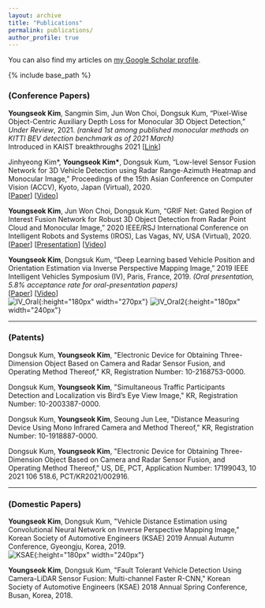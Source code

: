 ```yaml
---
layout: archive
title: "Publications"
permalink: publications/
author_profile: true
---
```


You can also find my articles on [my Google Scholar profile](https://scholar.google.com/citations?user=R8KIZZEAAAAJ).


{% include base_path %}

### (Conference Papers)

**Youngseok Kim**, Sangmin Sim, Jun Won Choi, Dongsuk Kum, “Pixel-Wise Object-Centric Auxiliary Depth Loss for Monocular 3D Object Detection,” *Under Review*, 2021. *(ranked 1st among published monocular methods on KITTI BEV detection benchmark as of 2021 March)*
<br/>
Introduced in KAIST breakthroughs 2021
\[[Link](http://breakthroughs.kaist.ac.kr/?post_no=2029)\] 

Jinhyeong Kim\*, **Youngseok Kim\***, Dongsuk Kum, “Low-level Sensor Fusion Network for 3D Vehicle Detection using Radar Range-Azimuth Heatmap and Monocular Image,” Proceedings of the 15th Asian Conference on Computer Vision (ACCV), Kyoto, Japan (Virtual), 2020.
<br/>
\[[Paper](https://openaccess.thecvf.com/content/ACCV2020/html/Kim_Low-level_Sensor_Fusion_Network_for_3D_Vehicle_Detection_using_Radar_ACCV_2020_paper.html)\] 
\[[Video](https://www.youtube.com/watch?v=UdWNWnBxcso)\]

**Youngseok Kim**, Jun Won Choi, Dongsuk Kum, “GRIF Net: Gated Region of Interest Fusion Network for Robust 3D Object Detection from Radar Point Cloud and Monocular Image,” 2020 IEEE/RSJ International Conference on Intelligent Robots and Systems (IROS), Las Vagas, NV, USA (Virtual), 2020.
<br/>
\[[Paper](https://ieeexplore.ieee.org/document/9341177)\] 
\[[Presentation](https://www.youtube.com/watch?v=0bFLy4Bbznw)\] 
\[[Video](https://www.youtube.com/watch?v=CyJrMpBhEGI)\]

**Youngseok Kim**, Dongsuk Kum, “Deep Learning based Vehicle Position and Orientation Estimation via Inverse Perspective Mapping Image,” 2019 IEEE Intelligent Vehicles Symposium (IV), Paris, France, 2019. *(Oral presentation, 5.8% acceptance rate for oral-presentation papers)*
<br/>
\[[Paper](https://ieeexplore.ieee.org/document/8814050)\] 
\[[Video](https://www.youtube.com/watch?v=2zvS87d1png)\]
<br/>
![IV_Oral](https://github.com/YoungSkKim/YoungSkKim.github.io/blob/master/images/IV_Oral.jpg?raw=true){:height="180px" width="270px"}
![IV_Oral2](https://github.com/YoungSkKim/YoungSkKim.github.io/blob/master/images/IV_Oral2.jpg?raw=true){:height="180px" width="240px"}

---------------------------------------


### (Patents)

Dongsuk Kum, **Youngseok Kim**, "Electronic Device for Obtaining Three-Dimension Object Based on Camera and Radar Sensor Fusion, and Operating Method Thereof," KR, Registration Number: 10-2168753-0000.

Dongsuk Kum, **Youngseok Kim**, "Simultaneous Traffic Participants Detection and Localization vis Bird’s Eye View Image," KR, Registration Number: 10-2003387-0000.

Dongsuk Kum, **Youngseok Kim**, Seoung Jun Lee, "Distance Measuring Device Using Mono Infrared Camera and Method Thereof," KR, Registration Number: 10-1918887-0000.

Dongsuk Kum, **Youngseok Kim**, "Electronic Device for Obtaining Three-Dimension Object Based on Camera and Radar Sensor Fusion, and Operating Method Thereof," US, DE, PCT, Application Number: 17199043, 10 2021 106 518.6, PCT/KR2021/002916.


---------------------------------------


### (Domestic Papers)

**Youngseok Kim**, Dongsuk Kum, "Vehicle Distance Estimation using Convolutional Neural Network on Inverse Perspective Mapping Image,"  Korean Society of Automotive Engineers (KSAE) 2019 Annual Autumn Conference, Gyeongju, Korea, 2019.
<br/>
![KSAE](https://github.com/YoungSkKim/YoungSkKim.github.io/blob/master/images/KSAE_2019.jpg?raw=true){:height="180px" width="240px"}

**Youngseok Kim**, Dongsuk Kum, "Fault Tolerant Vehicle Detection Using Camera-LiDAR Sensor Fusion: Multi-channel Faster R-CNN,"  Korean Society of Automotive Engineers (KSAE) 2018 Annual Spring Conference, Busan, Korea, 2018.
